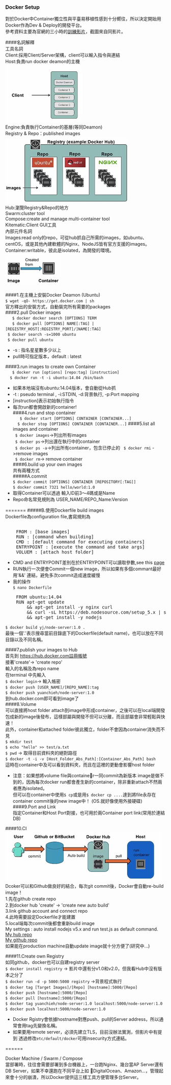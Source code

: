 ### Docker Setup  

對於Docker中Container獨立性與平臺易移植性感到十分嚮往，所以決定開始用Docker作為Dev & Deploy的開發平台。    
參考資料主要為官網的三小時的[訓練影片](https://training.docker.com/self-paced-training)，截圖來自同影片。    

####名詞解釋  
工具名詞  
Client:採用Client/Server架構，client可以輸入指令與連結    
Host:負責run docker deamon的主機  
![img](https://github.com/sj82516/Blog/blob/master/%E9%9B%9C%E8%A8%98/Docker/Setup-img/d1.jpg)    
Engine:負責執行Container的基層(等同Deamon)  
Registry & Repo：published images  
![img](https://github.com/sj82516/Blog/blob/master/%E9%9B%9C%E8%A8%98/Docker/Setup-img/d3.jpg)  
Hub:瀏覽Registry&Repo的地方      
Swarm:cluster tool  
Compose:create and manage multi-container tool    
Kitematic:Client GUI工具    
內部元件名詞  
Images:read only的repo，可從hub抓自己所需的images，如ubuntu、centOS，或是其他內建軟體的Nginx、NodeJS皆有官方支援的images。   
Container:writable，彼此是isolated，為開發的環境。   
![img](https://github.com/sj82516/Blog/blob/master/%E9%9B%9C%E8%A8%98/Docker/Setup-img/d2.jpg)  


####1.在主機上安裝Docker Deamon (Ubuntu)   
`$ wget -qO- https://get.docker.com | sh  `  
官方釋出的安裝方式，自動裝完所有需要的packages  
####2.pull Docker images  
`	$ docker docker search [OPTIONS] TERM`  
`  	$ docker pull [OPTIONS] NAME[:TAG] | [REGISTRY_HOST[:REGISTRY_PORT]/]NAME[:TAG]`    
` $ docker search -s=1000 ubuntu`  
` $ docker pull ubuntu`   
* -s : 指名星星數多少以上     
* pull時可指定版本，default : latest  
 
####3.run images to create own Container  
`	$ docker run [options] [repo:tag] [instruction]`  
`  	$ docker run -t -i ubuntu:14.04 /bin/bash  ` 
* 如果本地端沒有ubuntu:14.04版本，會自動從Hub抓    
* -t : pseudo terminal , -i:STDIN, -d:背景執行, -p:Port mapping  
* [instruction]表示初始執行指令  
* 每次run都會開啟新的container!  
####4.run and stop container  
`	$ docker start [OPTIONS] CONTAINER [CONTAINER...]`  
`  	$ docker stop [OPTIONS] CONTAINER [CONTAINER...] ` 
####5.list all images and container  
` $ docker images`->列出所有images  
` $ docker ps`->列出還在執行中的container  
` $ docker ps -a`->列出所有container，包含已停止的
` $ docker rmi` ->remove images   
` $ docker rm`-> remove container  
####6.build up your own images  
共有兩種方式  
#####A.commit  
`$ docker commit [OPTIONS] CONTAINER [REPOSITORY[:TAG]]`  
`$ docker commit 7321 hello/world:1.0`  
* 取得Container可以透過 輸入ID前3～4碼或是Name    
* Repo命名常見規則為 USER_NAME/REPO_Name:Version   
  
=======
#####B.使用Dockerfile build images  
Dockerfile為configuration file,書寫規則為  
<pre>	
	FROM : [base images]
	RUN : [command when building]  
	CMD : [default command for executing containers]  
	ENTRYPOINT : [execute the command and take args]
	VOLUEM : [attach host folder]  
</pre> 
* CMD and ENTRYPOINT差別在於ENTRYPOINT可以讀取參數,see this 
	[page](http://stackoverflow.com/questions/21553353/what-is-the-difference-between-cmd-and-entrypoint-in-a-dockerfile)   
* RUN執行一次便會Commit一個new image，所以如果有多個commant最好用'&&' 連結，避免多次commit造成速度緩慢  
* 我的操作  
`$ nano Dockerfile`
<pre>
	FROM ubuntu:14.04  
	RUN apt-get update 
		&& apt-get install -y nginx curl 
		&& curl -sL https://deb.nodesource.com/setup_5.x | sudo -E bash - 
		&& apt-get install -y nodejs
</pre>
`$ docker build yj/node-server:1.0 .`  
最後一個'.'表示搜尋當前目錄底下的Dockerfile(default name)，也可以放在不同目錄以及不同名稱。    

####7.publish your images to Hub   
首先到 https://hub.docker.com註冊帳號  
接著'create'-> 'create repo'  
輸入的名稱及為repo name  
在terminal 中先輸入  
`$ docker login`-> 輸入帳密  
`$ docker push [USER_NAME]/[REPO_NAME]:tag`  
`$ docker push yuanchieh/node-server:1.0`  
到hub.docker.com即可看到image了  
####8.Volume  
可以直接將host folder attach到image中形成container，之後可以在local端開發 包成新的image後發布，這樣部屬與開發不但可以分離，而且部屬會非常輕鬆與快速！  
此外，container和attached folder彼此獨立，folder不會因為container消失而不見  
`$ mkdir test`  
`$ echo "hello" >> test/a.txt`  
`$ pwd` -> 取得目前資料夾的絕對路徑  
`$ docker -t -i -v [Host_Folder_Abs_Path]:[Container_Abs_Path] bash`   
這時在container中及可以看到資料夾，而且在這裡的更動會影響host folder  
* 注意：如果想將volume file與container一同commit為新版本 image是做不到的，因為每次docker run都會產生新的container，除非重新attach不然兩者應為isolated。  
但可以在container中使用`$ cp`或是用`$ docker cp ....`達到將file永存在container commit後的new image中！ (OS.就好像使用外接硬碟)  
####9.Port and Link  
指定Container和Host Port對接，也可用於兩Container port link(常用於連結DB)  


####10.CI    
![img](https://github.com/sj82516/Blog/blob/master/%E9%9B%9C%E8%A8%98/Docker/Setup-img/d4.jpg)  
Dcoker可以和Github做良好的結合，每次git commit後，Docker會自動re-build image！   
1.先在github create repo  
2.到docker hub 'create' -> 'create new auto build'  
3.link github account and connect repo  
4.此時需要設定Dockerfile才能建置  
5.local端每次commit後都會重新build image  
My settings : auto install nodejs v5.x and run test.js as default command.  
[My hub repo](https://hub.docker.com/r/yuanchieh/docker-test/)  
[My github repo](https://github.com/YuanChieh/docker-test)  
如果能在production machine自動update image就十分方便了(研究中...)  

####11.Create own Registry  
如同github，docker也可以自建registry server   
`$ docker install registry` -> 影片中還有分v1.0和v2.0，但我看Hub中沒有版本之分了  
`$ docker run -d -p 5000:5000 registry` ->背景程式執行  
`$ docker tag [Target Images]/[Repo] [hostname]:5000/[Repo]`  
`$ docker push [hostname]:5000/[Repo]`  
`$ docker pull [hostname]:5000/[Repo]`  
`$ docker tag yuanchieh/node-server:1.0 localhost:5000/node-server:1.0`    
`$ docker push localhost:5000/node-server:1.0`   
* Docker Rgistry會依據hostname對應push、pull的Server address，所以通常會用tag先變換名稱。  
* 如果要用remote server，必須先建立TLS，目前沒辦法實測，但影片中有提到 透過修改`etc/default/docker`可用insecurity方式連結。  

====== 

Docker Machine / Swarm / Compose  
當部署時，往往會需要部署到多台機器上，一台跑Nginx、幾台當AP Server還有DB Server，如果不幸還跑在不同平台上如 DigitalOcean、Amazon...，管理起來會十分的崩潰，所以Docker提供這三樣工具方便管理多台Server。  



